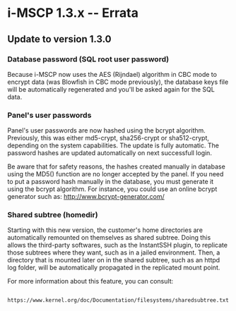 # i-MSCP 1.3.x -- Errata

## Update to version 1.3.0

### Database password (SQL root user password)

Because i-MSCP now uses the AES (Rijndael) algorithm in CBC mode to encrypt data (was Blowfish in CBC mode previously),
the database keys file will be automatically regenerated and you'll be asked again for the SQL data.

### Panel's user passwords

Panel's user passwords are now hashed using the bcrypt algorithm. Previously, this was either md5-crypt, sha256-crypt or
sha512-crypt, depending on the system capabilities. The update is fully automatic. The password hashes are updated
automatically on next successfull login.

Be aware that for safety reasons, the hashes created manually in database using the MD5() function are no longer
accepted by the panel. If you need to put a password hash manually in the database, you must generate it using the
bcrypt algorithm. For instance, you could use an online bcrypt generator such as: http://www.bcrypt-generator.com/

### Shared subtree (homedir)

Starting with this new version, the customer's home directories are automatically remounted on themselves as shared
subtree. Doing this allows the third-party softwares, such as the InstantSSH plugin, to replicate those subtrees where
they want, such as in a jailed environment. Then, a directory that is mounted later on in the shared subtree, such as an
httpd log folder, will be automatically propagated in the replicated mount point.

For more information about this feature, you can consult:

```
	https://www.kernel.org/doc/Documentation/filesystems/sharedsubtree.txt
```

